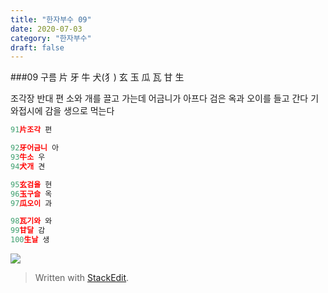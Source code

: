 ```yaml
---
title: "한자부수 09"
date: 2020-07-03
category: "한자부수"
draft: false
---
```


###09 구름
片 牙 牛 犬(犭) 玄 玉 瓜 瓦 甘 生

조각장 반대 편
소와 개를 끌고 가는데 어금니가 아프다
검은 옥과 오이를 들고 간다
기와접시에 감을 생으로 먹는다

```js
91片조각 편

92牙어금니 아
93牛소 우
94犬개 견

95玄검을 현
96玉구슬 옥
97瓜오이 과

98瓦기와 와
99甘달 감
100生날 생

```
![](https://i.ibb.co/G0thvDY/2020-06-26-11-19-52.png)

> Written with [StackEdit](https://stackedit.io/).
<!--stackedit_data:
eyJoaXN0b3J5IjpbLTI1MTg4Njc5MiwxODQ4MTk1OTQ1XX0=
-->